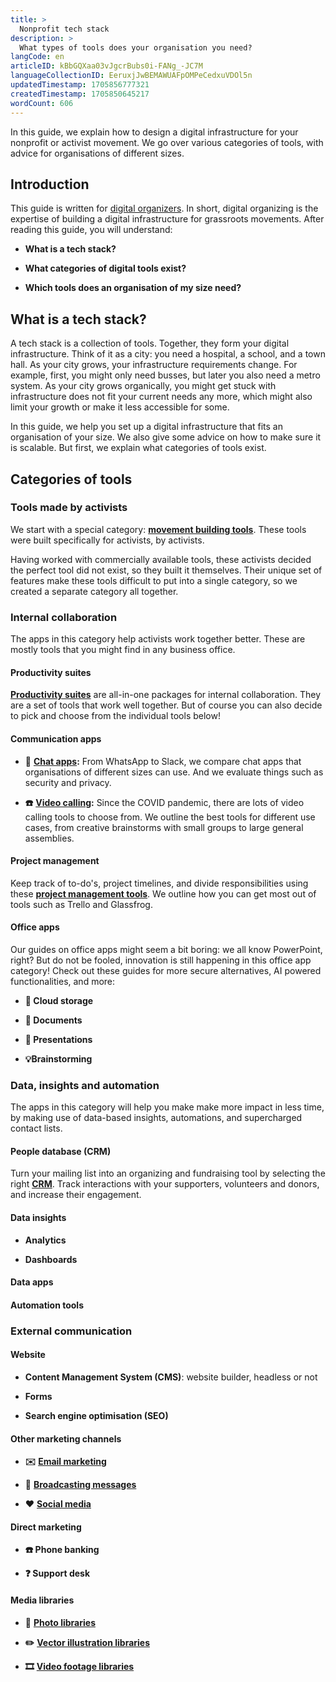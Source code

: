 ```yaml
---
title: >
  Nonprofit tech stack
description: >
  What types of tools does your organisation you need?
langCode: en
articleID: kBbGQXaa03vJgcrBubs0i-FANg_-JC7M
languageCollectionID: EeruxjJwBEMAWUAFpOMPeCedxuVDOl5n
updatedTimestamp: 1705856777321
createdTimestamp: 1705850645217
wordCount: 606
---
```


In this guide, we explain how to design a digital infrastructure for your nonprofit or activist movement. We go over various categories of tools, with advice for organisations of different sizes.

## Introduction

This guide is written for [digital organizers](/tools/digital-organizing). In short, digital organizing is the expertise of building a digital infrastructure for grassroots movements. After reading this guide, you will understand:

-   **What is a tech stack?**
    
-   **What categories of digital tools exist?**
    
-   **Which tools does an organisation of my size need?**
    

## What is a tech stack?

A tech stack is a collection of tools. Together, they form your digital infrastructure. Think of it as a city: you need a hospital, a school, and a town hall. As your city grows, your infrastructure requirements change. For example, first, you might only need busses, but later you also need a metro system. As your city grows organically, you might get stuck with infrastructure does not fit your current needs any more, which might also limit your growth or make it less accessible for some.

In this guide, we help you set up a digital infrastructure that fits an organisation of your size. We also give some advice on how to make sure it is scalable. But first, we explain what categories of tools exist.

## Categories of tools

### Tools made by activists

We start with a special category: [**movement building tools**](/tools/organising). These tools were built specifically for activists, by activists.

Having worked with commercially available tools, these activists decided the perfect tool did not exist, so they built it themselves. Their unique set of features make these tools difficult to put into a single category, so we created a separate category all together.

### Internal collaboration

The apps in this category help activists work together better. These are mostly tools that you might find in any business office.

#### Productivity suites

[**Productivity suites**](/tools/productivity-suites) are all-in-one packages for internal collaboration. They are a set of tools that work well together. But of course you can also decide to pick and choose from the individual tools below!

#### Communication apps

-   **💬** [**Chat apps**](/tools/chat-apps)**:** From WhatsApp to Slack, we compare chat apps that organisations of different sizes can use. And we evaluate things such as security and privacy.
    
-   **☎️** [**Video calling**](https://activisthandbook.org/tools/video-calling)**:** Since the COVID pandemic, there are lots of video calling tools to choose from. We outline the best tools for different use cases, from creative brainstorms with small groups to large general assemblies.
    

#### Project management

Keep track of to-do's, project timelines, and divide responsibilities using these [**project management tools**](/tools/project-management). We outline how you can get most out of tools such as Trello and Glassfrog.

#### Office apps

Our guides on office apps might seem a bit boring: we all know PowerPoint, right? But do not be fooled, innovation is still happening in this office app category! Check out these guides for more secure alternatives, AI powered functionalities, and more:

-   **📂 Cloud storage**
    
-   **📝 Documents**
    
-   **🎤 Presentations**
    
-   **💡Brainstorming**
    

### Data, insights and automation

The apps in this category will help you make make more impact in less time, by making use of data-based insights, automations, and supercharged contact lists.

#### People database (CRM)

Turn your mailing list into an organizing and fundraising tool by selecting the right [**CRM**](/tools/crm). Track interactions with your supporters, volunteers and donors, and increase their engagement.

#### Data insights

-   **Analytics**
    
-   **Dashboards**
    

#### Data apps

#### Automation tools

### External communication

#### Website

-   **Content Management System (CMS)**: website builder, headless or not
    
-   **Forms**
    
-   **Search engine optimisation (SEO)**
    

#### Other marketing channels

-   **✉️** [**Email marketing**](https://activisthandbook.org/tools/newsletters)
    
-   **📱** [**Broadcasting messages**](https://activisthandbook.org/tools/broadcasting-messages)
    
-   **❤️** [**Social media**](/tools/social-media)
    

#### Direct marketing

-   **☎️ Phone banking**
    
-   **❓ Support desk**
    

#### Media libraries

-   **📸** [**Photo libraries**](https://activisthandbook.org/tools/photo-libraries)
    
-   **✏️** [**Vector illustration libraries**](https://activisthandbook.org/tools/vector-libraries)
    
-   **🎞** [**Video footage libraries**](https://activisthandbook.org/tools/video-libraries)